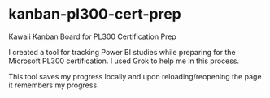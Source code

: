 # kanban-pl300-cert-prep
Kawaii Kanban Board for PL300 Certification Prep

I created a tool for tracking Power BI studies while preparing for the Microsoft PL300 certification. I used Grok to help me in this process. 

This tool saves my progress locally and upon reloading/reopening the page it remembers my progress. 
